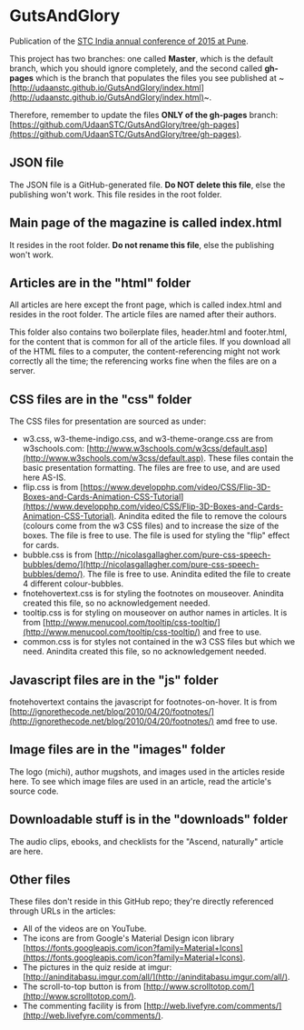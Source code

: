 # GutsAndGlory
Publication of the [STC India annual conference of 2015 at Pune](https://youtu.be/93wO42Y45u4).

This project has two branches: one called **Master**, which is the default branch, which you should ignore completely, and the second called **gh-pages** which is the branch that populates the files you see published at ~[http://udaanstc.github.io/GutsAndGlory/index.html](http://udaanstc.github.io/GutsAndGlory/index.html)~.

Therefore, remember to update the files **ONLY of the gh-pages** branch: [https://github.com/UdaanSTC/GutsAndGlory/tree/gh-pages](https://github.com/UdaanSTC/GutsAndGlory/tree/gh-pages).

## JSON file
The JSON file is a GitHub-generated file. **Do NOT delete this file**, else the publishing won't work. This file resides in the root folder.

## Main page of the magazine is called index.html
It resides in the root folder. **Do not rename this file**, else the publishing won't work.

## Articles are in the "html" folder
All articles are here except the front page, which is called index.html and resides in the root folder. The article files are named after their authors.

This folder also contains two boilerplate files, header.html and footer.html, for the content that is common for all of the article files. If you download all of the HTML files to a computer, the content-referencing might not work correctly all the time; the referencing works fine when the files are on a server.

## CSS files are in the "css" folder
The CSS files for presentation are sourced as under:
- w3.css, w3-theme-indigo.css, and w3-theme-orange.css are from w3schools.com: [http://www.w3schools.com/w3css/default.asp](http://www.w3schools.com/w3css/default.asp). These files contain the basic presentation formatting. The files are free to use, and are used here AS-IS.
- flip.css is from [https://www.developphp.com/video/CSS/Flip-3D-Boxes-and-Cards-Animation-CSS-Tutorial](https://www.developphp.com/video/CSS/Flip-3D-Boxes-and-Cards-Animation-CSS-Tutorial). Anindita edited the file to remove the colours (colours come from the w3 CSS files) and to increase the size of the boxes. The file is free to use. The file is used for styling the "flip" effect for cards.
- bubble.css is from [http://nicolasgallagher.com/pure-css-speech-bubbles/demo/](http://nicolasgallagher.com/pure-css-speech-bubbles/demo/). The file is free to use. Anindita edited the file to create 4 different colour-bubbles.
-  fnotehovertext.css is for styling the footnotes on mouseover. Anindita created this file, so no acknowledgement needed.
-  tooltip.css is for styling on mouseover on author names in articles. It is from [http://www.menucool.com/tooltip/css-tooltip/](http://www.menucool.com/tooltip/css-tooltip/) and free to use.
- common.css is for styles not contained in the w3 CSS files but which we need. Anindita created this file, so no acknowledgement needed.

## Javascript files are in the "js" folder
fnotehovertext contains the javascript for footnotes-on-hover. It is from [http://ignorethecode.net/blog/2010/04/20/footnotes/](http://ignorethecode.net/blog/2010/04/20/footnotes/) amd free to use.

## Image files are in the "images" folder
The logo (michi), author mugshots, and images used in the articles reside here. To see which image files are used in an article, read the article's source code.

## Downloadable stuff is in the "downloads" folder
The audio clips, ebooks, and checklists for the "Ascend, naturally" article are here.

## Other files
These files don't reside in this GitHub repo; they're directly referenced through URLs in the articles:
- All of the videos are on YouTube.
- The icons are from Google's Material Design icon library [https://fonts.googleapis.com/icon?family=Material+Icons](https://fonts.googleapis.com/icon?family=Material+Icons).
- The pictures in the quiz reside at imgur: [http://aninditabasu.imgur.com/all/](http://aninditabasu.imgur.com/all/).
- The scroll-to-top button is from [http://www.scrolltotop.com/](http://www.scrolltotop.com/).
- The commenting facility is from [http://web.livefyre.com/comments/](http://web.livefyre.com/comments/).
